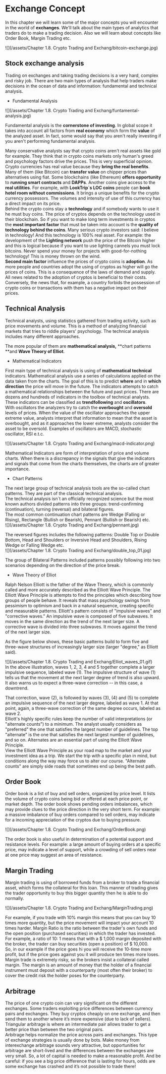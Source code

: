 # Exchange Concept

In this chapter we will learn some of the major concepts you will encounter in the world of **exchanges**. We'll talk about the main types of analytics that traders do to make a trading decision. Also we will learn about concepts like Order Book, Margin Trading etc.

![](/assets/Chapter 1.8. Crypto Trading and Exchang/bitcoin-exchange.jpg)

## Stock exchange analysis

Trading on exchanges and taking trading decisions is a very hard, complex and risky job. There are two main types of analysis that help traders make decisions in the ocean of data and information: fundamental and technical analysis.

* Fundamental Analysis

![](/assets/Chapter 1.8. Crypto Trading and Exchang/funtamental-analysis.jpg)

Fundamental analysis is the **cornerstone of investing**. In global scope it takes into account all factors from **real economy** which form the **value** of the analyzed asset. In fact, some would say that you aren't really investing if you aren't performing fundamental analysis.

Many conservative analysts say that crypto coins aren't real assets like gold for example. They think that in crypto coins markets only human's greed and psychology factors drive the prices. This is very superficial opinion. Crypto currencies has real value because they **bring the real benefits**. Many of them \(like Bitcoin\) can **transfer value** on chipper prices than alternatives using fiat. Some blockchains \(like Ethereum\) **offers opportunity** to **running smart contracts** and **DAPPs**. Another coins give access to the **real utilities**. For example, with **LookTrip\`s LOC coins** people can **book hotel room without commissions**.  It brings a unique benefits for the crypto currency possessors. The volumes and intensity of use of this currency has a direct impact on its price.  
Behind the crypto coins stay a **technology** and if somebody wants to use it he must buy coins. The price of cryptos depends on the technology used in their blockchain. So if you want to make long term investments in cryptos the **most important factor** that must be taken into account is the **quality of technology behind the coins**. Many serious crypto investors said: I believe in technology! And this technology is 100% real asset. For example: the development of the **Lighting network** push the price of the Bitcoin higher and this is logical because if you want to use lighting cannels you must lock bitcoins. Never spend your money for projects with good-for-nothing technology! This is money thrown on the wind.  
**Second main factor** influence the prices of crypto coins is **adoption**. As more people and countries adopt the using of cryptos as higher will go the prices of coins. This is a consequence of the laws of demand and supply. All news related to the adoption of cryptos is beneficial to their costs. Conversely, the news that, for example, a country forbids the possession of crypto coins or transactions with them has a negative impact on their prices.

## Technical Analysis

Technical analysts, using statistics gathered from trading activity, such as price movements and volume. This is a method of analyzing financial markets that tries to riddle players' psychology. The technical analysis includes many different approaches.

The more popular of them are **mathematical analysis,** **chart patterns **and **Wave Theory of Elliot**.

* Mathematical Indicators

First main type of technical analysis is using of **mathematical technical** indicators. Mathematical analysis use a series of calculations applied on the data taken from the charts. The goal of this is to predict **where** and in **which direction** the price will move in the future. The indicators attempts to catch a mathematical relationships between the future and past prices. There are dozens and hundreds of indicators in the toolbox of technical analysts. These indicators can be classified as **trendfollowing** and **oscillators**.  
With oscillators the analyzers try to catch the **overbought** and **oversold** levels of prices. When the value of the oscillator approaches the upper extreme value, analysts interpret that information to mean that the asset is overbought, and as it approaches the lower extreme, analysts consider the asset to be oversold. Examples of oscillators are MACD, stochastic oscillator, RSI e.t.c.

![](/assets/Chapter 1.8. Crypto Trading and Exchang/macd-indicator.png)

Mathematical Indicators are form of interpretation of price and volume charts. When there is a discrepancy in the signals that give the indicators and signals that come from the charts themselves, the charts are of greater importance.

* Chart Patterns

The next large group of technical analysis tools are the so-called chart patterns. They are part of the classical technical analysis.  
The technical analysis isn\`t an officially recognized science but the most known authors divided patterns into three groups: trend-confirming \(continuation\),  turning \(reversal\) and bilateral figures.  
The most common continuation chart patterns are Wedge \(Falling or Rising\), Rectangle \(Bullish or Bearish\), Pennant \(Bullish or Bearish\) etc.  
![](/assets/Chapter 1.8. Crypto Trading and Exchang/pennant.jpg)

The reversed figures includes the following patterns: Double Top or Double Bottom, Head and Shoulders or Inversive Head and Shoulders, Rising Wedge or Falling Wedge etc.  
![](/assets/Chapter 1.8. Crypto Trading and Exchang/double_top_01.jpg)

The group of Bilateral Patterns included patterns possibly following into two scenarios depending on the direction of the price break.

* Wave Theory of Elliot

Ralph Nelson Elliott is the father of the Wave Theory, which is commonly called and more accurately described as the Elliott Wave Principle. The Elliott Wave Principle is attempts to find the principles which describing how groups of people behave. It reveals that mass psychology swings from pessimism to optimism and back in a natural sequence, creating specific and measurable patterns. Elliott's pattern consists of "impulsive waves" and "corrective waves." An impulsive wave is composed of five subwaves. It moves in the same direction as the trend of the next larger size. A corrective wave is divided into three subwaves. It moves against the trend of the next larger size.

As the figure below shows, these basic patterns build to form five and three-wave structures of increasingly larger size \(larger "degree," as Elliott said\).

![](/assets/Chapter 1.8. Crypto Trading and Exchang/Elliot_waves_01.gif)  
In the above illustration, waves 1, 2, 3, 4 and 5 together complete a larger impulsive sequence, labeled wave \(1\). The impulsive structure of wave \(1\) tells us that the movement at the next larger degree of trend is also upward. It also warns us to expect a three-wave correction -- in this case, a downtrend.

That correction, wave \(2\), is followed by waves \(3\), \(4\) and \(5\) to complete an impulsive sequence of the next larger degree, labeled as wave 1. At that point, again, a three-wave correction of the same degree occurs, labeled as wave 2.  
Elliott's highly specific rules keep the number of valid interpretations \(or "alternate counts"\) to a minimum. The analyst usually considers as "preferred" the one that satisfies the largest number of guidelines. The top "alternate" is the one that satisfies the next largest number of guidelines, and so on. Alternates are an essential part of using the Elliott Wave Principle.  
View the Elliott Wave Principle as your road map to the market and your investment idea as a trip. We start the trip with a specific plan in mind, but conditions along the way may force us to alter our course. "Alternate counts" are simply side roads that sometimes end up being the best path.

## Order Book

Order book is a list of buy and sell orders, organized by price level. It lists the volume of crypto coins being bid or offered at each price point, or market depth. The order book shows pending orders imbalances, which may provide clues to the price direction in the very short term. For example: a massive imbalance of buy orders compared to sell orders, may indicate for a incoming appreciation of the cryptos due to buying pressure.

![](/assets/Chapter 1.8. Crypto Trading and Exchang/OrderBook.png)

The order book is also useful in determination of a potential support and resistance levels. For example: a large amount of buying orders at a specific price, may indicate a level of support, while a crowding of sell orders near at one price may suggest an area of resistance.

## Margin Trading

Margin trading is using of borrowed funds from a broker to trade a financial asset, which forms the collateral for this loan. This manner of trading gives the trader opportunity to buy this bigger quantity then he is able to do normally.

![](/assets/Chapter 1.8. Crypto Trading and Exchang/MarginTrading.png)

For example, if you trade with 10% margin this means that you can buy 10 times more quantity, but the price movement will impact your account 10 times harder. Margin Ratio is the ratio between the trader's own funds and the open position \(purchased securities\) in which the trader has invested. For example, a ratio of 10: 1 means that with a $ 1,000 margin deposited with the broker, the trader can buy securities \(open a position\) of $ 10,000.  
So, in our example if the price goes hi you will receive the 10-time more profit, but if the price goes against you it will produce ten times more loses. Margin trade is extremely risky, so the brokers insist a collateral called margin. The margin is an amount of money that the holder of a financial instrument must deposit with a counterparty \(most often their broker\) to cover the credit risk the holder poses for the counterparty.

## Arbitrage

The price of one crypto coin can vary significant on the different exchanges. Some traders exploiting price differences between currency pairs and exchanges. They buy cryptos cheaply on one exchange, and then send them to another where it’s more expensive \(due to lack of sellers\).  
Triangular arbitrage is where an intermediate pair allows trader to get a better price than between the two original pairs.  
Arbitrage helps normalize the price across pairs and exchanges. This type of exchange strategies is usually done by bots. Make money from interexchange arbitrage sounds very attractive, but opportunities for arbitrage are short-lived and the differences between the exchanges are very small. So, a lot of capital is needed to make a reasonable profit. And be careful: if you see a big price difference that is lasting for hours, odds are some exchange has crashed and it’s not possible to trade there!

